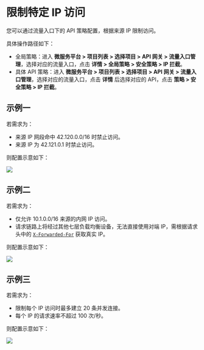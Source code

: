 # 限制特定 IP 访问

您可以通过流量入口下的 API 策略配置，根据来源 IP 限制访问。

具体操作路径如下：

- 全局策略：进入 **微服务平台 > 项目列表 > 选择项目 > API 网关 > 流量入口管理**，选择对应的流量入口，点击 **详情 > 全局策略 > 安全策略 > IP 拦截**。
- 具体 API 策略：进入 **微服务平台 > 项目列表 > 选择项目 > API 网关 > 流量入口管理**，选择对应的流量入口，点击 **详情** 后选择对应的 API，点击 **策略 > 安全策略 > IP 拦截**。

## 示例一

若需求为：

- 来源 IP 网段命中 42.120.0.0/16 时禁止访问。
- 来源 IP 为 42.121.0.1 时禁止访问。

则配置示意如下：

![](https://terminus-paas.oss-cn-hangzhou.aliyuncs.com/paas-doc/2021/08/11/03ba96e8-192f-4eeb-83d6-43ae191e52f3.png)

## 示例二

若需求为：

- 仅允许 10.1.0.0/16 来源的内网 IP 访问。
- 请求链路上将经过其他七层负载均衡设备，无法直接使用对端 IP，需根据请求头中的 [`X-Forwarded-For`](https://developer.mozilla.org/en-US/docs/Web/HTTP/Headers/X-Forwarded-For) 获取真实 IP。

则配置示意如下：

![](https://terminus-paas.oss-cn-hangzhou.aliyuncs.com/paas-doc/2021/08/11/102fef6a-aff3-4a11-98d8-464a944a25e5.png)

## 示例三

若需求为：

* 限制每个 IP 访问时最多建立 20 条并发连接。
* 每个 IP 的请求速率不超过 100 次/秒。

则配置示意如下：

![](https://terminus-paas.oss-cn-hangzhou.aliyuncs.com/paas-doc/2021/08/11/a44e524f-6b99-4472-8248-bb0e8d189063.png)

